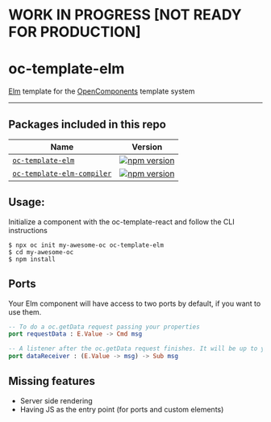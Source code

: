 # WORK IN PROGRESS [NOT READY FOR PRODUCTION]

# oc-template-elm

[Elm](https://elm-lang.org) template for the [OpenComponents](https://github.com/opentable/oc) template system

---

## Packages included in this repo

| Name                                                             | Version                                                                                                                     |
| ---------------------------------------------------------------- | --------------------------------------------------------------------------------------------------------------------------- |
| [`oc-template-elm`](/packages/oc-template-elm)                   | [![npm version](https://badge.fury.io/js/oc-template-elm.svg)](http://badge.fury.io/js/oc-template-elm)                     |
| [`oc-template-elm-compiler`](/packages/oc-template-elm-compiler) | [![npm version](https://badge.fury.io/js/oc-template-elm-compiler.svg)](http://badge.fury.io/js/oc-template-typescript-elm) |

## Usage:

Initialize a component with the oc-template-react and follow the CLI instructions

```
$ npx oc init my-awesome-oc oc-template-elm
$ cd my-awesome-oc
$ npm install
```

## Ports

Your Elm component will have access to two ports by default, if you want to use them.

```elm
-- To do a oc.getData request passing your properties
port requestData : E.Value -> Cmd msg

-- A listener after the oc.getData request finishes. It will be up to you to decode errors you may get.
port dataReceiver : (E.Value -> msg) -> Sub msg
```

## Missing features

- Server side rendering
- Having JS as the entry point (for ports and custom elements)
